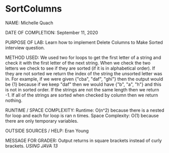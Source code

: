# SortColumns

NAME: Michelle Quach

DATE OF COMPLETION: September 11, 2020

PURPOSE OF LAB: Learn how to implement Delete Columns to Make Sorted interview question. 

METHOD USED: We used two for loops to get the first letter of a string and check it with the first letter of the next string. When we check the two letters we check to see if they are sorted (if it is in alphabetical order). If they are not sorted we return the index of the string the unsorted letter was in. For example, if we were given {"cba", "daf", "ghi"} then the output would be {1} because if we keep "daf" then we would have {"b", "a", "h"} and this is not in sorted order. If the strings are not the same length then we return -1. If all of the strings are sorted when checked by column then we return nothing. 

RUNTIME / SPACE COMPLEXITY:
Runtime: O(n^2) because there is a nested for loop and each for loop is ran n times. 
Space Complexity: O(1) because there are only temporary variables. 

OUTSIDE SOURCES / HELP: Eran Young

MESSAGE FOR GRADER: Output returns in square brackets instead of curly brackets. *USING JAVA 13*
